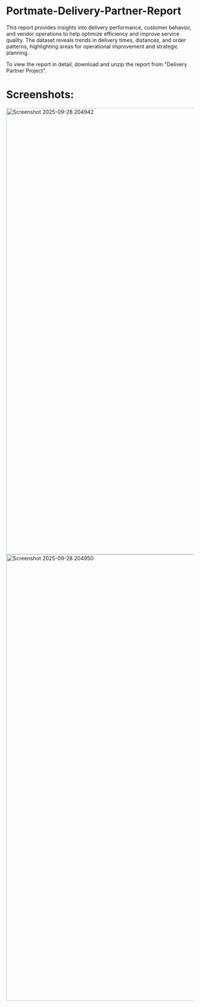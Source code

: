 # Portmate-Delivery-Partner-Report
This report provides insights into delivery performance, customer behavior, and vendor operations to help optimize efficiency and improve service quality. The dataset reveals trends in delivery times, distances, and order patterns, highlighting areas for operational improvement and strategic planning.

To view the report in detail, download and unzip the report from "Delivery Partner Project".

# Screenshots:

<img width="1920" height="1200" alt="Screenshot 2025-09-28 204942" src="https://github.com/user-attachments/assets/3775c2a1-60e9-4ce5-85e6-1ea596b89237" />

<img width="1920" height="1200" alt="Screenshot 2025-09-28 204950" src="https://github.com/user-attachments/assets/9dd50aff-3da9-48b6-8893-23280c680f98" />
